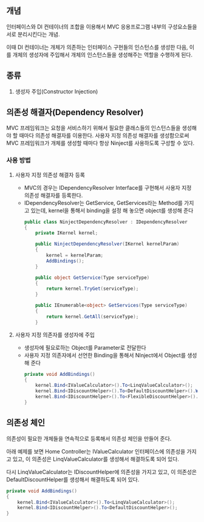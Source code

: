 ## 개념
인터페이스와 DI 컨테이너의 조합을 이용해서 MVC 응용프로그램 내부의 구성요소들을 서로 분리시킨다는 개념.

이때 DI 컨테이너는 개체가 의존하는 인터페이스 구현들의 인스턴스를 생성한 다음, 이를 개체의 생성자에 주입해서 개체의 인스턴스들을 생성해주는 역할을 수행하게 된다. 

## 종류
1. 생성자 주입(Constructor Injection)

## 의존성 해결자(Dependency Resolver)
MVC 프레임워크는 요청을 서비스하기 위해서 필요한 클래스들의 인스턴스들을 생성해야 할 때마다 의존성 해결자를 이용한다. 사용자 지정 의존성 해결자를 생성함으로써 MVC 프레임워크가 개체를 생성할 때마다 항상 Ninject를 사용하도록 구성할 수 있다. 

### 사용 방법
1. 사용자 지정 의존성 해결자 등록
   - MVC의 경우는 IDependencyResolver Interface를 구현해서 사용자 지정 의존성 해결자를 등록한다. 
   - IDependencyResolver는 GetService, GetServices라는 Method를 가지고 있는데, kernel을 통해서 binding을 설정 해 놓으면 object를 생성해 준다
        ```c#
        public class NinjectDependencyResolver : IDependencyResolver
        {
            private IKernel kernel;

            public NinjectDependencyResolver(IKernel kernelParam)
            {
                kernel = kernelParam;
                AddBindings();
            }

            public object GetService(Type serviceType)
            {
                return kernel.TryGet(serviceType);
            }

            public IEnumerable<object> GetServices(Type serviceType)
            {
                return kernel.GetAll(serviceType);
            }
        ```
   

2. 사용자 지정 의존자를 생성자에 주입
   - 생성자에 필요로하는 Object를 Parameter로 전달한다
   - 사용자 지정 의존자에서 선언한 Binding을 통해서 NInject에서 Object를 생성해 준다
        ```c#
        private void AddBindings()
        {
            kernel.Bind<IValueCalculator>().To<LinqValueCalculator>();
            kernel.Bind<IDiscountHelper>().To<DefaultDiscountHelper>().WithPropertyValue("DiscountSize", 50M);
            kernel.Bind<IDiscountHelper>().To<FlexibleDiscountHelper>().WhenInjectedInto<LinqValueCalculator>();
        }
        ```

### 


## 의존성 체인
의존성이 필요한 개체들을 연속적으로 등록해서 의존성 체인을 만들어 준다.

아래 예제를 보면 Home Controller는 IValueCalculator 인터페이스에 의존성을 가지고 있고, 이 의존성은 LinqValueCalculator를 생성해서 해결하도록 되어 있다. 

다시 LinqValueCalculator는 IDiscountHelper에 의존성을 가지고 있고, 이 의존성은 DefaultDiscountHelper를 생성해서 해결하도록 되어 있다. 

   ```c#
   private void AddBindings()
   {
       kernel.Bind<IValueCalculator>().To<LinqValueCalculator>();
       kernel.Bind<IDiscountHelper>().To<DefaultDiscountHelper>();
   }
   ```
